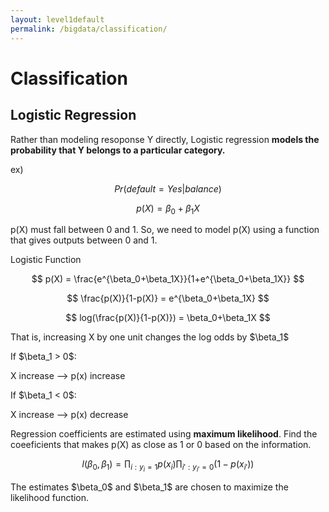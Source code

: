 ```yaml
---
layout: level1default 
permalink: /bigdata/classification/
---
```


<h1>Classification</h1>

<div class="piktowrapper-embed" pikto-uid="7341773-classification01" >
    <div class="pikto-canvas-wrap">
        <div class="pikto-canvas"></div>
    </div>
</div>
<script>
    (function(d){
        var js, id="pikto-embed-js", ref=d.getElementsByTagName("script")[0];
        if (d.getElementById(id)) { return;}
        js=d.createElement("script"); js.id=id; js.async=true;
        js.src="https://magic.piktochart.com/assets/embedding/embed.js";
        ref.parentNode.insertBefore(js, ref);
    }(document));
</script>

<h2>Logistic Regression</h2>

<p>Rather than modeling resoponse Y directly, Logistic regression <strong class="mark">models the probability that Y belongs to a particular category.</strong></p>

<p>ex)</p>

$$
Pr(default = Yes|balance)
$$


$$
p(X) = \beta_0 + \beta_1X
$$
<p>p(X) must fall between 0 and 1. So, we need to model p(X) using a function that gives outputs between 0 and 1.</p>
<p>Logistic Function</p>

$$
p(X) = \frac{e^{\beta_0+\beta_1X}}{1+e^{\beta_0+\beta_1X}}
$$

$$
\frac{p(X)}{1-p(X)} = e^{\beta_0+\beta_1X}
$$

$$
log(\frac{p(X)}{1-p(X)}) = \beta_0+\beta_1X
$$



<p>That is, increasing X by one unit changes the log odds by $\beta_1$</p>

<p>If $\beta_1 > 0$:</p>
<p>X increase --> p(x) increase</p>

<p>If $\beta_1 < 0$:</p>
<p>X increase --> p(x) decrease</p>



<p>Regression coefficients are estimated using <strong>maximum likelihood</strong>. Find the coeeficients that makes p(X) as close as 1 or 0 based on the information.</p>

$$
l(\beta_0, \beta_1) = \prod_{i:y_i=1}p(x_i)\prod_{i':y_{i'}=0}(1-p(x_{i'}))
$$
<p>The estimates $\beta_0$ and $\beta_1$ are chosen to maximize the likelihood function.</p>
